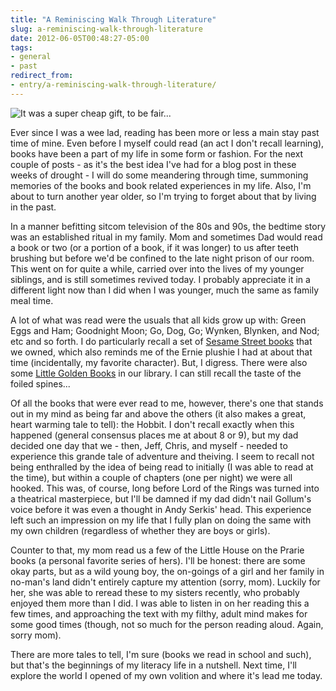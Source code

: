 ```yaml
---
title: "A Reminiscing Walk Through Literature"
slug: a-reminiscing-walk-through-literature
date: 2012-06-05T00:48:27-05:00
tags:
- general
- past
redirect_from:
- entry/a-reminiscing-walk-through-literature/
---
```

![](http://images.dxprog.com/blog/books_bb.jpg "It was a super cheap gift, to be fair...")

Ever since I was a wee lad, reading has been more or less a main stay past time of mine. Even before I myself could read (an act I don't recall learning), books have been a part of my life in some form or fashion. For the next couple of posts - as it's the best idea I've had for a blog post in these weeks of drought - I will do some meandering through time, summoning memories of the books and book related experiences in my life. Also, I'm about to turn another year older, so I'm trying to forget about that by living in the past.

In a manner befitting sitcom television of the 80s and 90s, the bedtime story was an established ritual in my family. Mom and sometimes Dad would read a book or two (or a portion of a book, if it was longer) to us after teeth brushing but before we'd be confined to the late night prison of our room. This went on for quite a while, carried over into the lives of my younger siblings, and is still sometimes revived today. I probably appreciate it in a different light now than I did when I was younger, much the same as family meal time.

A lot of what was read were the usuals that all kids grow up with: Green Eggs and Ham; Goodnight Moon; Go, Dog, Go; Wynken, Blynken, and Nod; etc and so forth. I do particularly recall a set of [Sesame Street books](http://muppet.wikia.com/wiki/The_Sesame_Street_Library) that we owned, which also reminds me of the Ernie plushie I had at about that time (incidentally, my favorite character). But, I digress. There were also some [Little Golden Books](http://en.wikipedia.org/wiki/Little_Golden_Books) in our library. I can still recall the taste of the foiled spines...

Of all the books that were ever read to me, however, there's one that stands out in my mind as being far and above the others (it also makes a great, heart warming tale to tell): the Hobbit. I don't recall exactly when this happened (general consensus places me at about 8 or 9), but my dad decided one day that we - then, Jeff, Chris, and myself - needed to experience this grande tale of adventure and theiving. I seem to recall not being enthralled by the idea of being read to initially (I was able to read at the time), but within a couple of chapters (one per night) we were all hooked. This was, of course, long before Lord of the Rings was turned into a theatrical masterpiece, but I'll be damned if my dad didn't nail Gollum's voice before it was even a thought in Andy Serkis' head. This experience left such an impression on my life that I fully plan on doing the same with my own children (regardless of whether they are boys or girls).

Counter to that, my mom read us a few of the Little House on the Prarie books (a personal favorite series of hers). I'll be honest: there are some okay parts, but as a wild young boy, the on-goings of a girl and her family in no-man's land didn't entirely capture my attention (sorry, mom). Luckily for her, she was able to reread these to my sisters recently, who probably enjoyed them more than I did. I was able to listen in on her reading this a few times, and approaching the text with my filthy, adult mind makes for some good times (though, not so much for the person reading aloud. Again, sorry mom).

There are more tales to tell, I'm sure (books we read in school and such), but that's the beginnings of my literacy life in a nutshell. Next time, I'll explore the world I opened of my own volition and where it's lead me today.
